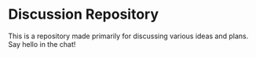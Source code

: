 # Discussion Repository
This is a repository made primarily for discussing various ideas and plans. Say hello in the chat!
